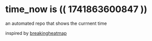 # time_now is (( 1741863600847 ))

an automated repo that shows the currnent time

inspired by [breakingheatmap](https://github.com/breakingheatmap/breakingheatmap)